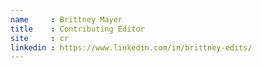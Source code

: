 ```yaml
---
name     : Brittney Mayer
title    : Contributing Editor
site     : cr
linkedin : https://www.linkedin.com/in/brittney-edits/
---
```

